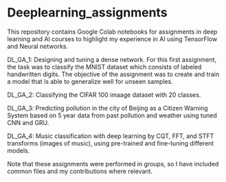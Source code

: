 # Deeplearning_assignments
This repository contains Google Colab notebooks for assignments in deep learning and AI courses to highlight my experience in AI using TensorFlow and Neural networks.

DL_GA_1: Designing and tuning a dense network. 
For this first assignment, the task was to classify the MNIST dataset which consists of labeled handwritten digits. The objective of the assignment was to create and train a model that is able to generalize well for
unseen samples.

DL_GA_2: Classifying the CIFAR 100 imaage dataset with 20 classes.

DL_GA_3: Predicting pollution in the city of Beijing as a Citizen Warning System based on 5 year data from past pollution and weather using tuned CNN and GRU.

DL_GA_4: Music classification with deep learning by CQT, FFT, and STFT transforms (images of music), using pre-trained and fine-tuning different models.

Note that these assignments were performed in groups, so I have included common files and my contributions where relevant.